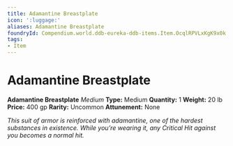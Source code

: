 ```yaml
---
title: Adamantine Breastplate
icon: ':luggage:'
aliases: Adamantine Breastplate
foundryId: Compendium.world.ddb-eureka-ddb-items.Item.OcqlRPVLxKgK9x0k
tags:
- Item
---
```


# Adamantine Breastplate

**Adamantine Breastplate**
_Medium_
**Type:** Medium
**Quantity:** 1
**Weight:** 20 lb
**Price:** 400 gp
**Rarity:** Uncommon
**Attunement:** None

*This suit of armor is reinforced with adamantine, one of the hardest substances in existence. While you’re wearing it, any Critical Hit against you becomes a normal hit.*